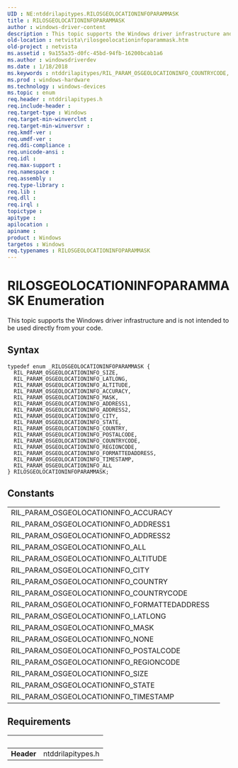 ```yaml
---
UID : NE:ntddrilapitypes.RILOSGEOLOCATIONINFOPARAMMASK
title : RILOSGEOLOCATIONINFOPARAMMASK
author : windows-driver-content
description : This topic supports the Windows driver infrastructure and is not intended to be used directly from your code.
old-location : netvista\rilosgeolocationinfoparammask.htm
old-project : netvista
ms.assetid : 9a155a35-d0fc-45bd-94fb-16200bcab1a6
ms.author : windowsdriverdev
ms.date : 1/18/2018
ms.keywords : ntddrilapitypes/RIL_PARAM_OSGEOLOCATIONINFO_COUNTRYCODE, RIL_PARAM_OSGEOLOCATIONINFO_LATLONG, RIL_PARAM_OSGEOLOCATIONINFO_FORMATTEDADDRESS, ntddrilapitypes/RIL_PARAM_OSGEOLOCATIONINFO_LATLONG, RIL_PARAM_OSGEOLOCATIONINFO_ALL, RIL_PARAM_OSGEOLOCATIONINFO_COUNTRY, ntddrilapitypes/RIL_PARAM_OSGEOLOCATIONINFO_MASK, ntddrilapitypes/RIL_PARAM_OSGEOLOCATIONINFO_COUNTRY, RIL_PARAM_OSGEOLOCATIONINFO_POSTALCODE, ntddrilapitypes/RIL_PARAM_OSGEOLOCATIONINFO_STATE, RIL_PARAM_OSGEOLOCATIONINFO_ADDRESS2, ntddrilapitypes/RIL_PARAM_OSGEOLOCATIONINFO_CITY, RIL_PARAM_OSGEOLOCATIONINFO_COUNTRYCODE, ntddrilapitypes/RIL_PARAM_OSGEOLOCATIONINFO_ADDRESS1, RILOSGEOLOCATIONINFOPARAMMASK enumeration [Network Drivers Starting with Windows Vista], ntddrilapitypes/RIL_PARAM_OSGEOLOCATIONINFO_POSTALCODE, RILOSGEOLOCATIONINFOPARAMMASK, ntddrilapitypes/RIL_PARAM_OSGEOLOCATIONINFO_SIZE, RIL_PARAM_OSGEOLOCATIONINFO_SIZE, RIL_PARAM_OSGEOLOCATIONINFO_ALTITUDE, ntddrilapitypes/RIL_PARAM_OSGEOLOCATIONINFO_ALTITUDE, RIL_PARAM_OSGEOLOCATIONINFO_STATE, ntddrilapitypes/RIL_PARAM_OSGEOLOCATIONINFO_TIMESTAMP, RIL_PARAM_OSGEOLOCATIONINFO_MASK, RIL_PARAM_OSGEOLOCATIONINFO_ADDRESS1, netvista.rilosgeolocationinfoparammask, ntddrilapitypes/RIL_PARAM_OSGEOLOCATIONINFO_ADDRESS2, RIL_PARAM_OSGEOLOCATIONINFO_TIMESTAMP, ntddrilapitypes/RIL_PARAM_OSGEOLOCATIONINFO_ALL, RIL_PARAM_OSGEOLOCATIONINFO_ACCURACY, ntddrilapitypes/RIL_PARAM_OSGEOLOCATIONINFO_REGIONCODE, ntddrilapitypes/RIL_PARAM_OSGEOLOCATIONINFO_ACCURACY, ntddrilapitypes/RIL_PARAM_OSGEOLOCATIONINFO_FORMATTEDADDRESS, RIL_PARAM_OSGEOLOCATIONINFO_REGIONCODE, ntddrilapitypes/RILOSGEOLOCATIONINFOPARAMMASK, RIL_PARAM_OSGEOLOCATIONINFO_CITY
ms.prod : windows-hardware
ms.technology : windows-devices
ms.topic : enum
req.header : ntddrilapitypes.h
req.include-header : 
req.target-type : Windows
req.target-min-winverclnt : 
req.target-min-winversvr : 
req.kmdf-ver : 
req.umdf-ver : 
req.ddi-compliance : 
req.unicode-ansi : 
req.idl : 
req.max-support : 
req.namespace : 
req.assembly : 
req.type-library : 
req.lib : 
req.dll : 
req.irql : 
topictype : 
apitype : 
apilocation : 
apiname : 
product : Windows
targetos : Windows
req.typenames : RILOSGEOLOCATIONINFOPARAMMASK
---
```


# RILOSGEOLOCATIONINFOPARAMMASK Enumeration
This topic supports the Windows driver infrastructure and is not intended to be used directly from your code.

## Syntax
````
typedef enum _RILOSGEOLOCATIONINFOPARAMMASK { 
  RIL_PARAM_OSGEOLOCATIONINFO_SIZE,
  RIL_PARAM_OSGEOLOCATIONINFO_LATLONG,
  RIL_PARAM_OSGEOLOCATIONINFO_ALTITUDE,
  RIL_PARAM_OSGEOLOCATIONINFO_ACCURACY,
  RIL_PARAM_OSGEOLOCATIONINFO_MASK,
  RIL_PARAM_OSGEOLOCATIONINFO_ADDRESS1,
  RIL_PARAM_OSGEOLOCATIONINFO_ADDRESS2,
  RIL_PARAM_OSGEOLOCATIONINFO_CITY,
  RIL_PARAM_OSGEOLOCATIONINFO_STATE,
  RIL_PARAM_OSGEOLOCATIONINFO_COUNTRY,
  RIL_PARAM_OSGEOLOCATIONINFO_POSTALCODE,
  RIL_PARAM_OSGEOLOCATIONINFO_COUNTRYCODE,
  RIL_PARAM_OSGEOLOCATIONINFO_REGIONCODE,
  RIL_PARAM_OSGEOLOCATIONINFO_FORMATTEDADDRESS,
  RIL_PARAM_OSGEOLOCATIONINFO_TIMESTAMP,
  RIL_PARAM_OSGEOLOCATIONINFO_ALL
} RILOSGEOLOCATIONINFOPARAMMASK;
````

## Constants

<table>

<tr>
<td>RIL_PARAM_OSGEOLOCATIONINFO_ACCURACY</td>
<td></td>
</tr>

<tr>
<td>RIL_PARAM_OSGEOLOCATIONINFO_ADDRESS1</td>
<td></td>
</tr>

<tr>
<td>RIL_PARAM_OSGEOLOCATIONINFO_ADDRESS2</td>
<td></td>
</tr>

<tr>
<td>RIL_PARAM_OSGEOLOCATIONINFO_ALL</td>
<td></td>
</tr>

<tr>
<td>RIL_PARAM_OSGEOLOCATIONINFO_ALTITUDE</td>
<td></td>
</tr>

<tr>
<td>RIL_PARAM_OSGEOLOCATIONINFO_CITY</td>
<td></td>
</tr>

<tr>
<td>RIL_PARAM_OSGEOLOCATIONINFO_COUNTRY</td>
<td></td>
</tr>

<tr>
<td>RIL_PARAM_OSGEOLOCATIONINFO_COUNTRYCODE</td>
<td></td>
</tr>

<tr>
<td>RIL_PARAM_OSGEOLOCATIONINFO_FORMATTEDADDRESS</td>
<td></td>
</tr>

<tr>
<td>RIL_PARAM_OSGEOLOCATIONINFO_LATLONG</td>
<td></td>
</tr>

<tr>
<td>RIL_PARAM_OSGEOLOCATIONINFO_MASK</td>
<td></td>
</tr>

<tr>
<td>RIL_PARAM_OSGEOLOCATIONINFO_NONE</td>
<td></td>
</tr>

<tr>
<td>RIL_PARAM_OSGEOLOCATIONINFO_POSTALCODE</td>
<td></td>
</tr>

<tr>
<td>RIL_PARAM_OSGEOLOCATIONINFO_REGIONCODE</td>
<td></td>
</tr>

<tr>
<td>RIL_PARAM_OSGEOLOCATIONINFO_SIZE</td>
<td></td>
</tr>

<tr>
<td>RIL_PARAM_OSGEOLOCATIONINFO_STATE</td>
<td></td>
</tr>

<tr>
<td>RIL_PARAM_OSGEOLOCATIONINFO_TIMESTAMP</td>
<td></td>
</tr>
</table>


## Requirements
| &nbsp; | &nbsp; |
| ---- |:---- |
| **Header** | ntddrilapitypes.h |